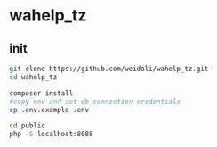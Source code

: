 # wahelp_tz

## init

```bash
git clone https://github.com/weidali/wahelp_tz.git
cd wahelp_tz

composer install
#copy env and set db connection credentials
cp .env.example .env

cd public
php -S localhost:8088
```
